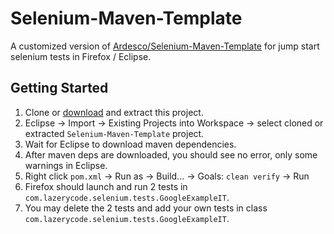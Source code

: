 Selenium-Maven-Template
=======================

A customized version of [Ardesco/Selenium-Maven-Template](https://github.com/Ardesco/Selenium-Maven-Template) for jump start selenium tests in Firefox / Eclipse.

## Getting Started

1. Clone or [download](https://github.com/tsaiyl/Selenium-Maven-Template/archive/master.zip) and extract this project.
2. Eclipse -> Import -> Existing Projects into Workspace -> select cloned or extracted `Selenium-Maven-Template` project.
3. Wait for Eclipse to download maven dependencies.
4. After maven deps are downloaded, you should see no error, only some warnings in Eclipse.
5. Right click `pom.xml` -> Run as -> Build... -> Goals: `clean verify` -> Run
6. Firefox should launch and run 2 tests in `com.lazerycode.selenium.tests.GoogleExampleIT`.
7. You may delete the 2 tests and add your own tests in class `com.lazerycode.selenium.tests.GoogleExampleIT`.

